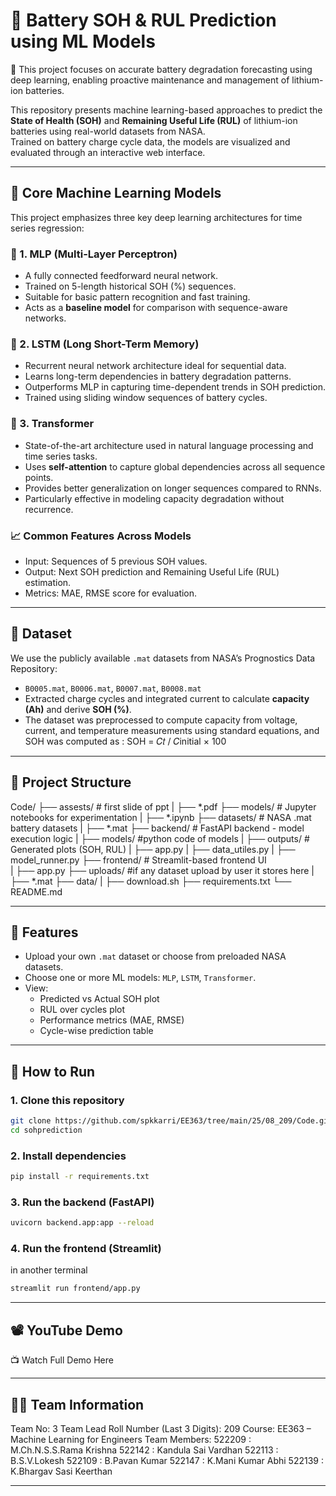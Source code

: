 # 🔋 Battery SOH & RUL Prediction using ML Models

🔬 This project focuses on accurate battery degradation forecasting using deep learning, enabling proactive maintenance and management of lithium-ion batteries.

This repository presents machine learning-based approaches to predict the **State of Health (SOH)** and **Remaining Useful Life (RUL)** of lithium-ion batteries using real-world datasets from NASA.  
Trained on battery charge cycle data, the models are visualized and evaluated through an interactive web interface.

---

## 🧠 Core Machine Learning Models

This project emphasizes three key deep learning architectures for time series regression:

### 🔸 1. MLP (Multi-Layer Perceptron)

- A fully connected feedforward neural network.
- Trained on 5-length historical SOH (%) sequences.
- Suitable for basic pattern recognition and fast training.
- Acts as a **baseline model** for comparison with sequence-aware networks.

### 🔸 2. LSTM (Long Short-Term Memory)

- Recurrent neural network architecture ideal for sequential data.
- Learns long-term dependencies in battery degradation patterns.
- Outperforms MLP in capturing time-dependent trends in SOH prediction.
- Trained using sliding window sequences of battery cycles.

### 🔸 3. Transformer

- State-of-the-art architecture used in natural language processing and time series tasks.
- Uses **self-attention** to capture global dependencies across all sequence points.
- Provides better generalization on longer sequences compared to RNNs.
- Particularly effective in modeling capacity degradation without recurrence.

### 📈 Common Features Across Models

- Input: Sequences of 5 previous SOH values.
- Output: Next SOH prediction and Remaining Useful Life (RUL) estimation.
- Metrics: MAE, RMSE score for evaluation.

---

## 📁 Dataset

We use the publicly available `.mat` datasets from NASA’s Prognostics Data Repository:
- `B0005.mat`, `B0006.mat`, `B0007.mat`, `B0008.mat`
- Extracted charge cycles and integrated current to calculate **capacity (Ah)** and derive **SOH (%)**.
- The dataset was preprocessed to compute capacity from voltage, current, and temperature measurements using standard equations, and SOH was computed as : SOH = 𝐶𝑡 / 𝐶initial × 100

---

## 📂 Project Structure
Code/ 
   ├── assests/ # first slide of ppt
   |    ├── *.pdf
   ├── models/ # Jupyter notebooks for experimentation 
   |    ├── *.ipynb
   ├── datasets/ # NASA .mat battery datasets 
   |    ├── *.mat
   ├── backend/ # FastAPI backend - model execution logic 
   |    ├── models/  #python code of models
   |    ├── outputs/ # Generated plots (SOH, RUL) 
   |    ├── app.py
   |    ├── data_utiles.py
   |    ├── model_runner.py
   ├── frontend/ # Streamlit-based frontend UI  
   |    ├── app.py
   ├── uploads/ #if any dataset upload by user it stores here
   |    ├──  *.mat
   ├── data/
   |    ├── download.sh
   ├── requirements.txt 
   └── README.md


---

## 🚀 Features

- Upload your own `.mat` dataset or choose from preloaded NASA datasets.
- Choose one or more ML models: `MLP`, `LSTM`, `Transformer`.
- View:
  - Predicted vs Actual SOH plot
  - RUL over cycles plot
  - Performance metrics (MAE, RMSE)
  - Cycle-wise prediction table

---

## 🔧 How to Run

### 1. Clone this repository

```bash
git clone https://github.com/spkkarri/EE363/tree/main/25/08_209/Code.git
cd sohprediction 
```

### 2. Install dependencies

```bash
pip install -r requirements.txt
```

### 3. Run the backend (FastAPI)

```bash 
uvicorn backend.app:app --reload
```
 
### 4. Run the frontend (Streamlit) 
in another terminal

```bash
streamlit run frontend/app.py
```

---

## 📽️ YouTube Demo

📺 Watch Full Demo Here
<!-- Replace with your actual YouTube demo link -->

---

## 👨‍💻 Team Information

Team No: 3
Team Lead Roll Number (Last 3 Digits): 209
Course: EE363 – Machine Learning for Engineers
Team Members:
522209 : M.Ch.N.S.S.Rama Krishna
522142 : Kandula Sai Vardhan
522113 : B.S.V.Lokesh
522109 : B.Pavan Kumar
522147 : K.Mani Kumar Abhi
522139 : K.Bhargav Sasi Keerthan



---

